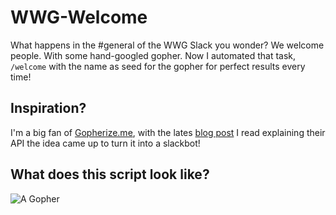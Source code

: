 WWG-Welcome
===========

What happens in the #general of the WWG Slack you wonder? We welcome people. With some hand-googled gopher. Now I automated that task, `/welcome` with the name as seed for the gopher for perfect results every time!

## Inspiration?

I'm a big fan of [Gopherize.me](https://gopherize.me), with the lates [blog post](https://medium.com/@matryer/the-secret-api-behind-gopherize-me-9202654578dc) I read explaining their API the idea came up to turn it into a slackbot!

## What does this script look like?
![A Gopher](https://lh3.googleusercontent.com/r8ep68IJwaxg-UJCL39qqvNRyl2IUZwlMv-1oidmimGuOAXpF0HQ6DhXx2oPA0me1uBPthtnYQvufgPkbGW47_vi)